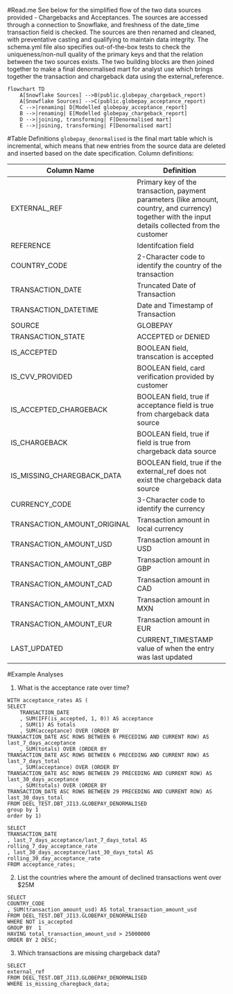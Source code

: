 #Read.me
See below for the simplified flow of the two data sources provided - Chargebacks and Acceptances. The sources are accessed through a connection to Snowflake, and freshness of the date_time transaction field is checked. The sources are then renamed and cleaned, with preventative casting and qualifying to maintain data integrity. The schema.yml file also specifies out-of-the-box tests to check the uniqueness/non-null quality of the primary keys and that the relation between the two sources exists. 
The two building blocks are then joined together to make a final denormalised mart for analyst use which brings together the transaction and chargeback data using the external_reference. 

```mermaid
flowchart TD
    A[Snowflake Sources] -->B(public.globepay_chargeback_report)
    A[Snowflake Sources] -->C(public.globepay_acceptance_report)
    C -->|renaming| D[Modelled globepay_acceptance_report]
    B -->|renaming| E[Modelled globepay_chargeback_report]
    D -->|joining, transforming| F[Denormalised mart]
    E -->|joining, transforming| F[Denormalised mart]
```
#Table Definitions
`globepay_denormalised` is the final mart table which is incremental, which means that new entries from the source data are deleted and inserted based on the date specification. 
Column definitions:

| Column Name    | Definition |
| -------- | ------- |
| EXTERNAL_REF  | Primary key of the transaction, payment parameters (like amount, country, and currency) together with the input details collected from the customer    |
| REFERENCE | Identifcation field     |
| COUNTRY_CODE    | 2-Character code to identify the country of the transaction    |
| TRANSACTION_DATE    | Truncated Date of Transaction   |
| TRANSACTION_DATETIME    | Date and Timestamp of Transaction    |
| SOURCE    | GLOBEPAY   |
| TRANSACTION_STATE    | ACCEPTED or DENIED  |
| IS_ACCEPTED    | BOOLEAN field, transcation is accepted    |
| IS_CVV_PROVIDED    | BOOLEAN field, card verification provided by customer    |
| IS_ACCEPTED_CHARGEBACK    | BOOLEAN field, true if acceptance field is true from chargeback data source    |
| IS_CHARGEBACK    | BOOLEAN field, true if field is true from chargeback data source    |
| IS_MISSING_CHAREGBACK_DATA    | BOOLEAN field, true if the external_ref does not exist the chargeback data source    |
| CURRENCY_CODE    | 3-Character code to identify the currency    |
| TRANSACTION_AMOUNT_ORIGINAL    | Transaction amount in local currency    |
| TRANSACTION_AMOUNT_USD    | Transaction amount in USD    |
| TRANSACTION_AMOUNT_GBP    | Transaction amount in GBP      |
| TRANSACTION_AMOUNT_CAD    | Transaction amount in CAD      |
| TRANSACTION_AMOUNT_MXN    | Transaction amount in MXN      |
| TRANSACTION_AMOUNT_EUR    | Transaction amount in EUR      |
| LAST_UPDATED    | CURRENT_TIMESTAMP value of when the entry was last updated    |

#Example Analyses

1. What is the acceptance rate over time?
```
WITH acceptance_rates AS (
SELECT 
    TRANSACTION_DATE
    , SUM(IFF(is_accepted, 1, 0)) AS acceptance
    , SUM(1) AS totals
    , SUM(acceptance) OVER (ORDER BY
TRANSACTION_DATE ASC ROWS BETWEEN 6 PRECEDING AND CURRENT ROW) AS last_7_days_acceptance
    , SUM(totals) OVER (ORDER BY
TRANSACTION_DATE ASC ROWS BETWEEN 6 PRECEDING AND CURRENT ROW) AS last_7_days_total
    , SUM(acceptance) OVER (ORDER BY
TRANSACTION_DATE ASC ROWS BETWEEN 29 PRECEDING AND CURRENT ROW) AS last_30_days_acceptance
    , SUM(totals) OVER (ORDER BY
TRANSACTION_DATE ASC ROWS BETWEEN 29 PRECEDING AND CURRENT ROW) AS last_30_days_total
FROM DEEL_TEST.DBT_JI13.GLOBEPAY_DENORMALISED
group by 1
order by 1)

SELECT 
TRANSACTION_DATE
, last_7_days_acceptance/last_7_days_total AS rolling_7_day_acceptance_rate
, last_30_days_acceptance/last_30_days_total AS rolling_30_day_acceptance_rate
FROM acceptance_rates;
```
   
2. List the countries where the amount of declined transactions went over $25M

```
SELECT 
COUNTRY_CODE 
, SUM(transaction_amount_usd) AS total_transaction_amount_usd
FROM DEEL_TEST.DBT_JI13.GLOBEPAY_DENORMALISED
WHERE NOT is_accepted
GROUP BY  1
HAVING total_transaction_amount_usd > 25000000
ORDER BY 2 DESC;
```
   
3. Which transactions are missing chargeback data?
   
 ```
SELECT 
external_ref
FROM DEEL_TEST.DBT_JI13.GLOBEPAY_DENORMALISED
WHERE is_missing_charegback_data;
```

